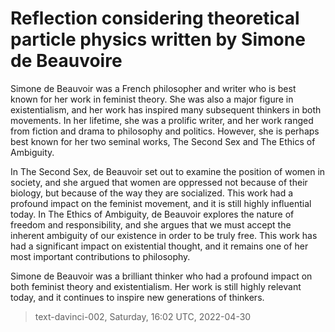 # Reflection considering theoretical particle physics written by Simone de Beauvoire





Simone de Beauvoir was a French philosopher and writer who is best known for her work in feminist theory. She was also a major figure in existentialism, and her work has inspired many subsequent thinkers in both movements. In her lifetime, she was a prolific writer, and her work ranged from fiction and drama to philosophy and politics. However, she is perhaps best known for her two seminal works, The Second Sex and The Ethics of Ambiguity.

In The Second Sex, de Beauvoir set out to examine the position of women in society, and she argued that women are oppressed not because of their biology, but because of the way they are socialized. This work had a profound impact on the feminist movement, and it is still highly influential today. In The Ethics of Ambiguity, de Beauvoir explores the nature of freedom and responsibility, and she argues that we must accept the inherent ambiguity of our existence in order to be truly free. This work has had a significant impact on existential thought, and it remains one of her most important contributions to philosophy.

Simone de Beauvoir was a brilliant thinker who had a profound impact on both feminist theory and existentialism. Her work is still highly relevant today, and it continues to inspire new generations of thinkers.

> text-davinci-002, Saturday, 16:02 UTC, 2022-04-30
